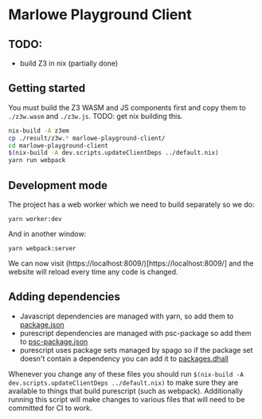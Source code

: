 # Marlowe Playground Client

## TODO:

* build Z3 in nix (partially done)

## Getting started

You must build the Z3 WASM and JS components first and copy them to `./z3w.wasm` and `./z3w.js`. TODO: get nix building this.

```bash
nix-build -A z3em
cp ./result/z3w.* marlowe-playground-client/
cd marlowe-playground-client
$(nix-build -A dev.scripts.updateClientDeps ../default.nix)
yarn run webpack
```

## Development mode

The project has a web worker which we need to build separately so we do:
```
yarn worker:dev
```
And in another window:
```
yarn webpack:server
```
We can now visit (https://localhost:8009/)[https://localhost:8009/] and the website will reload every time any code is changed.

## Adding dependencies

* Javascript dependencies are managed with yarn, so add them to [package.json](./package.json)
* purescript dependencies are managed with psc-package so add them to [psc-package.json](./psc-package.json)
* purescript uses package sets managed by spago so if the package set doesn't contain a dependency you can add it to [packages.dhall](./packages.dhall)

Whenever you change any of these files you should run `$(nix-build -A dev.scripts.updateClientDeps ../default.nix)` to make sure they are available to things that build purescript (such as webpack). Additionally running this script will make changes to various files that will need to be committed for CI to work.
